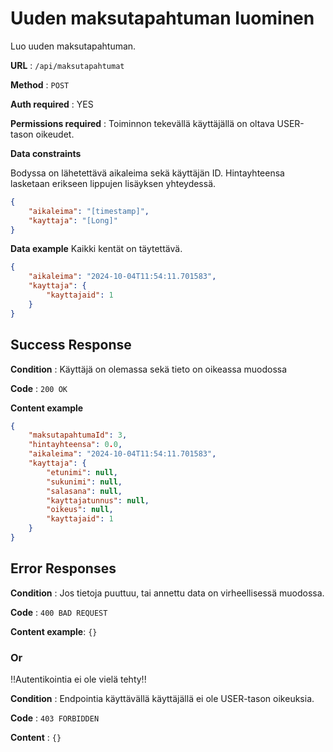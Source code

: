 # Uuden maksutapahtuman luominen

Luo uuden maksutapahtuman.

**URL** : `/api/maksutapahtumat`

**Method** : `POST`

**Auth required** : YES

**Permissions required** : Toiminnon tekevällä käyttäjällä on oltava USER-tason oikeudet. 

**Data constraints**

Bodyssa on lähetettävä aikaleima sekä käyttäjän ID. Hintayhteensa lasketaan erikseen lippujen lisäyksen yhteydessä.

```json
{
    "aikaleima": "[timestamp]",
    "kayttaja": "[Long]"
}
```

**Data example** Kaikki kentät on täytettävä.

```json
{
    "aikaleima": "2024-10-04T11:54:11.701583",
    "kayttaja": {
        "kayttajaid": 1
    }
}
```

## Success Response

**Condition** : Käyttäjä on olemassa sekä tieto on oikeassa muodossa 

**Code** : `200 OK`

**Content example**

```json
{
    "maksutapahtumaId": 3,
    "hintayhteensa": 0.0,
    "aikaleima": "2024-10-04T11:54:11.701583",
    "kayttaja": {
        "etunimi": null,
        "sukunimi": null,
        "salasana": null,
        "kayttajatunnus": null,
        "oikeus": null,
        "kayttajaid": 1
    }
}
```

## Error Responses

**Condition** : Jos tietoja puuttuu, tai annettu data on virheellisessä muodossa.

**Code** : `400 BAD REQUEST`

**Content example**: `{}`

### Or

!!Autentikointia ei ole vielä tehty!!

**Condition** : Endpointia käyttävällä käyttäjällä ei ole USER-tason oikeuksia.

**Code** : `403 FORBIDDEN`

**Content** : `{}`
